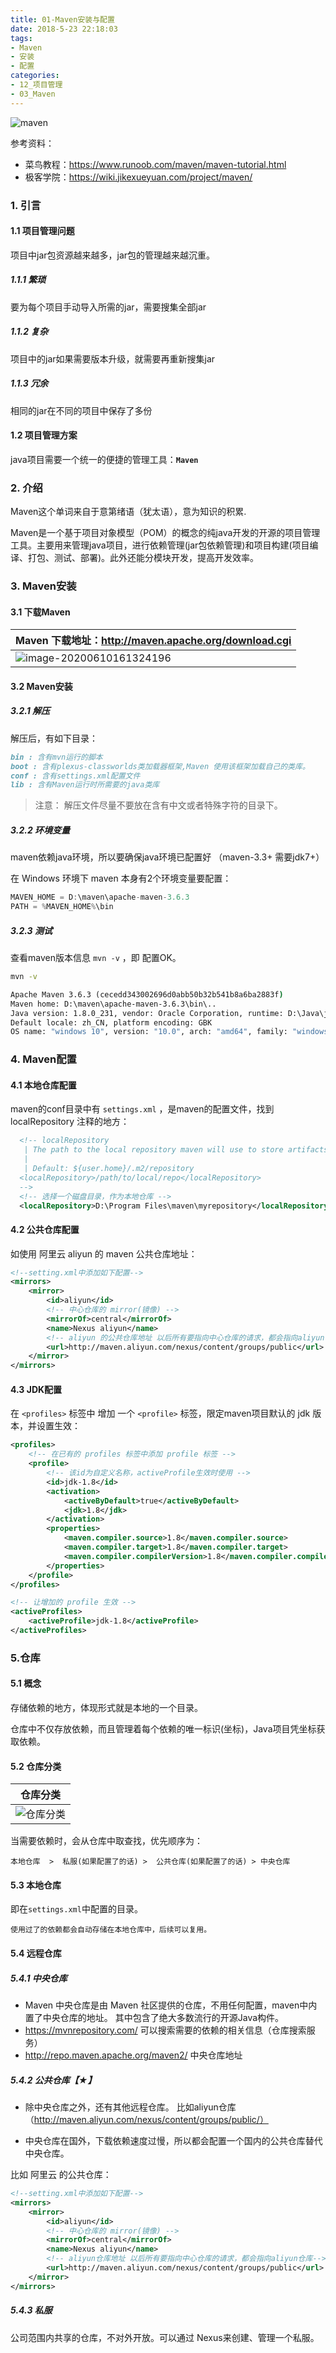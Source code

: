 ```yaml
---
title: 01-Maven安装与配置
date: 2018-5-23 22:18:03
tags:
- Maven
- 安装
- 配置
categories: 
- 12_项目管理
- 03_Maven
---
```




![maven](https://jy-imgs.oss-cn-beijing.aliyuncs.com/img/maven.jpg)

参考资料：

* 菜鸟教程：https://www.runoob.com/maven/maven-tutorial.html
* 极客学院：https://wiki.jikexueyuan.com/project/maven/

### 1. 引言

#### 1.1 项目管理问题

项目中jar包资源越来越多，jar包的管理越来越沉重。

##### 1.1.1 繁琐

要为每个项目手动导入所需的jar，需要搜集全部jar

##### 1.1.2 复杂

项目中的jar如果需要版本升级，就需要再重新搜集jar

##### 1.1.3 冗余

相同的jar在不同的项目中保存了多份

#### 1.2 项目管理方案

java项目需要一个统一的便捷的管理工具：**`Maven`**

### 2. 介绍

Maven这个单词来自于意第绪语（犹太语），意为知识的积累.

Maven是一个基于项目对象模型（POM）的概念的纯java开发的开源的项目管理工具。主要用来管理java项目，进行依赖管理(jar包依赖管理)和项目构建(项目编译、打包、测试、部署)。此外还能分模块开发，提高开发效率。

### 3. Maven安装

#### 3.1 下载Maven

| Maven 下载地址：http://maven.apache.org/download.cgi         |
| ------------------------------------------------------------ |
| ![image-20200610161324196](https://jy-imgs.oss-cn-beijing.aliyuncs.com/img/image-20200610161324196.png) |

#### 3.2 Maven安装

##### 3.2.1 解压

解压后，有如下目录：

```markdown
bin : 含有mvn运行的脚本
boot : 含有plexus-classworlds类加载器框架,Maven 使用该框架加载自己的类库。
conf : 含有settings.xml配置文件
lib : 含有Maven运行时所需要的java类库
```

> 注意： 解压文件尽量不要放在含有中文或者特殊字符的目录下。

##### 3.2.2 环境变量

maven依赖java环境，所以要确保java环境已配置好 （maven-3.3+ 需要jdk7+）

在 Windows 环境下 maven 本身有2个环境变量要配置：

```java
MAVEN_HOME = D:\maven\apache-maven-3.6.3
PATH = %MAVEN_HOME%\bin
```

##### 3.2.3 测试

查看maven版本信息 `mvn -v` ，即 配置OK。

```cmd
mvn -v

Apache Maven 3.6.3 (cecedd343002696d0abb50b32b541b8a6ba2883f)
Maven home: D:\maven\apache-maven-3.6.3\bin\..
Java version: 1.8.0_231, vendor: Oracle Corporation, runtime: D:\Java\jdk1.8.0_231\jre
Default locale: zh_CN, platform encoding: GBK
OS name: "windows 10", version: "10.0", arch: "amd64", family: "windows"
```

### 4. Maven配置

#### 4.1 本地仓库配置

maven的conf目录中有 `settings.xml` ，是maven的配置文件，找到 localRepository 注释的地方：

```xml
  <!-- localRepository
   | The path to the local repository maven will use to store artifacts.
   |
   | Default: ${user.home}/.m2/repository
  <localRepository>/path/to/local/repo</localRepository>
  -->
  <!-- 选择一个磁盘目录，作为本地仓库 -->
  <localRepository>D:\Program Files\maven\myrepository</localRepository>
```

#### 4.2 公共仓库配置

如使用 阿里云 aliyun 的 maven 公共仓库地址：

```xml
<!--setting.xml中添加如下配置-->
<mirrors>
	<mirror>
        <id>aliyun</id>
        <!-- 中心仓库的 mirror(镜像) -->
        <mirrorOf>central</mirrorOf>
        <name>Nexus aliyun</name>
        <!-- aliyun 的公共仓库地址 以后所有要指向中心仓库的请求，都会指向aliyun仓库-->
        <url>http://maven.aliyun.com/nexus/content/groups/public</url>
    </mirror>
</mirrors>
```

#### 4.3 JDK配置

在 `<profiles>` 标签中 增加 一个 `<profile>` 标签，限定maven项目默认的 jdk 版本，并设置生效：

```xml
<profiles>
    <!-- 在已有的 profiles 标签中添加 profile 标签 -->
	<profile>
        <!-- 该id为自定义名称，activeProfile生效时使用 -->
        <id>jdk-1.8</id>    
        <activation>    
            <activeByDefault>true</activeByDefault>    
            <jdk>1.8</jdk>    
        </activation>    
        <properties>    
            <maven.compiler.source>1.8</maven.compiler.source>    
            <maven.compiler.target>1.8</maven.compiler.target>
            <maven.compiler.compilerVersion>1.8</maven.compiler.compilerVersion> 
        </properties>    
    </profile>
</profiles>

<!-- 让增加的 profile 生效 -->
<activeProfiles>
    <activeProfile>jdk-1.8</activeProfile>
</activeProfiles>
```

### 5.仓库

#### 5.1 概念

存储依赖的地方，体现形式就是本地的一个目录。

仓库中不仅存放依赖，而且管理着每个依赖的唯一标识(坐标)，Java项目凭坐标获取依赖。

#### 5.2 仓库分类

|                           仓库分类                           |
| :----------------------------------------------------------: |
| ![仓库分类](https://jy-imgs.oss-cn-beijing.aliyuncs.com/img/仓库分类.jpg) |

当需要依赖时，会从仓库中取查找，优先顺序为：

`本地仓库  >  私服(如果配置了的话) >  公共仓库(如果配置了的话) > 中央仓库`



#### 5.3 本地仓库

即在`settings.xml`中配置的目录。

`使用过了的依赖都会自动存储在本地仓库中，后续可以复用。`



#### 5.4 远程仓库

##### 5.4.1 中央仓库

* Maven 中央仓库是由 Maven 社区提供的仓库，不用任何配置，maven中内置了中央仓库的地址。
    其中包含了绝大多数流行的开源Java构件。
* https://mvnrepository.com/ 可以搜索需要的依赖的相关信息（仓库搜索服务）
* http://repo.maven.apache.org/maven2/  中央仓库地址



##### 5.4.2 公共仓库【★】

* 除中央仓库之外，还有其他远程仓库。
    比如aliyun仓库（http://maven.aliyun.com/nexus/content/groups/public/）

* 中央仓库在国外，下载依赖速度过慢，所以都会配置一个国内的公共仓库替代中央仓库。

比如 阿里云 的公共仓库：

```xml
<!--setting.xml中添加如下配置-->
<mirrors>
	<mirror>
        <id>aliyun</id>  
        <!-- 中心仓库的 mirror(镜像) -->
        <mirrorOf>central</mirrorOf>    
        <name>Nexus aliyun</name>
        <!-- aliyun仓库地址 以后所有要指向中心仓库的请求，都会指向aliyun仓库-->
        <url>http://maven.aliyun.com/nexus/content/groups/public</url>  
    </mirror>
</mirrors>
```

##### 5.4.3 私服

公司范围内共享的仓库，不对外开放。可以通过 Nexus来创建、管理一个私服。
